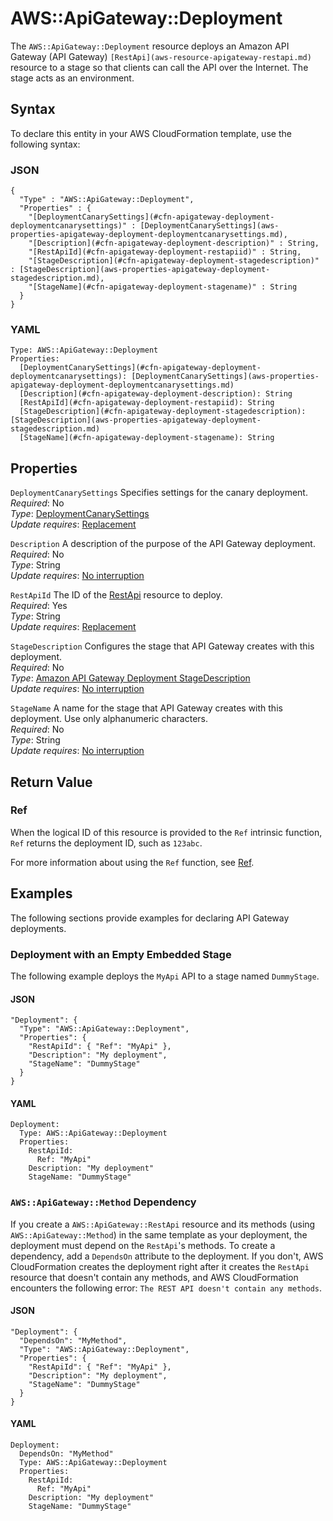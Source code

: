 # AWS::ApiGateway::Deployment<a name="aws-resource-apigateway-deployment"></a>

The `AWS::ApiGateway::Deployment` resource deploys an Amazon API Gateway \(API Gateway\) `[RestApi](aws-resource-apigateway-restapi.md)` resource to a stage so that clients can call the API over the Internet\. The stage acts as an environment\.

## Syntax<a name="aws-resource-apigateway-deployment-syntax"></a>

To declare this entity in your AWS CloudFormation template, use the following syntax:

### JSON<a name="aws-resource-apigateway-deployment-syntax.json"></a>

```
{
  "Type" : "AWS::ApiGateway::Deployment",
  "Properties" : {
    "[DeploymentCanarySettings](#cfn-apigateway-deployment-deploymentcanarysettings)" : [DeploymentCanarySettings](aws-properties-apigateway-deployment-deploymentcanarysettings.md),
    "[Description](#cfn-apigateway-deployment-description)" : String,
    "[RestApiId](#cfn-apigateway-deployment-restapiid)" : String,
    "[StageDescription](#cfn-apigateway-deployment-stagedescription)" : [StageDescription](aws-properties-apigateway-deployment-stagedescription.md),
    "[StageName](#cfn-apigateway-deployment-stagename)" : String
  }
}
```

### YAML<a name="aws-resource-apigateway-deployment-syntax.yaml"></a>

```
Type: AWS::ApiGateway::Deployment
Properties:
  [DeploymentCanarySettings](#cfn-apigateway-deployment-deploymentcanarysettings): [DeploymentCanarySettings](aws-properties-apigateway-deployment-deploymentcanarysettings.md)
  [Description](#cfn-apigateway-deployment-description): String
  [RestApiId](#cfn-apigateway-deployment-restapiid): String
  [StageDescription](#cfn-apigateway-deployment-stagedescription): [StageDescription](aws-properties-apigateway-deployment-stagedescription.md)
  [StageName](#cfn-apigateway-deployment-stagename): String
```

## Properties<a name="w13ab1c21c10c20c33b9"></a>

`DeploymentCanarySettings`  <a name="cfn-apigateway-deployment-deploymentcanarysettings"></a>
Specifies settings for the canary deployment\.  
*Required*: No  
*Type*: [DeploymentCanarySettings](aws-properties-apigateway-deployment-deploymentcanarysettings.md)  
*Update requires*: [Replacement](using-cfn-updating-stacks-update-behaviors.md#update-replacement)

`Description`  <a name="cfn-apigateway-deployment-description"></a>
A description of the purpose of the API Gateway deployment\.  
*Required*: No  
*Type*: String  
*Update requires*: [No interruption](using-cfn-updating-stacks-update-behaviors.md#update-no-interrupt)

`RestApiId`  <a name="cfn-apigateway-deployment-restapiid"></a>
The ID of the [RestApi](aws-resource-apigateway-restapi.md) resource to deploy\.  
*Required*: Yes  
*Type*: String  
*Update requires*: [Replacement](using-cfn-updating-stacks-update-behaviors.md#update-replacement)

`StageDescription`  <a name="cfn-apigateway-deployment-stagedescription"></a>
Configures the stage that API Gateway creates with this deployment\.  
*Required*: No  
*Type*: [Amazon API Gateway Deployment StageDescription](aws-properties-apigateway-deployment-stagedescription.md)  
*Update requires*: [No interruption](using-cfn-updating-stacks-update-behaviors.md#update-no-interrupt)

`StageName`  <a name="cfn-apigateway-deployment-stagename"></a>
A name for the stage that API Gateway creates with this deployment\. Use only alphanumeric characters\.  
*Required*: No  
*Type*: String  
*Update requires*: [No interruption](using-cfn-updating-stacks-update-behaviors.md#update-no-interrupt)

## Return Value<a name="w13ab1c21c10c20c33c11"></a>

### Ref<a name="w13ab1c21c10c20c33c11b2"></a>

When the logical ID of this resource is provided to the `Ref` intrinsic function, `Ref` returns the deployment ID, such as `123abc`\.

For more information about using the `Ref` function, see [Ref](intrinsic-function-reference-ref.md)\.

## Examples<a name="aws-resource-apigateway-deployment-examples"></a>

The following sections provide examples for declaring API Gateway deployments\.

### Deployment with an Empty Embedded Stage<a name="w13ab1c21c10c20c33c13b4"></a>

The following example deploys the `MyApi` API to a stage named `DummyStage`\.

#### JSON<a name="aws-resource-apigateway-deployment-example1.json"></a>

```
"Deployment": {
  "Type": "AWS::ApiGateway::Deployment",
  "Properties": {
    "RestApiId": { "Ref": "MyApi" },
    "Description": "My deployment",
    "StageName": "DummyStage"
  }
}
```

#### YAML<a name="aws-resource-apigateway-deployment-example1.yaml"></a>

```
Deployment: 
  Type: AWS::ApiGateway::Deployment
  Properties: 
    RestApiId: 
      Ref: "MyApi"
    Description: "My deployment"
    StageName: "DummyStage"
```

### `AWS::ApiGateway::Method` Dependency<a name="w13ab1c21c10c20c33c13b6"></a>

If you create a `AWS::ApiGateway::RestApi` resource and its methods \(using `AWS::ApiGateway::Method`\) in the same template as your deployment, the deployment must depend on the `RestApi`'s methods\. To create a dependency, add a `DependsOn` attribute to the deployment\. If you don't, AWS CloudFormation creates the deployment right after it creates the `RestApi` resource that doesn't contain any methods, and AWS CloudFormation encounters the following error: `The REST API doesn't contain any methods`\.

#### JSON<a name="aws-resource-apigateway-deployment-example2.json"></a>

```
"Deployment": {
  "DependsOn": "MyMethod",
  "Type": "AWS::ApiGateway::Deployment",
  "Properties": {
    "RestApiId": { "Ref": "MyApi" },
    "Description": "My deployment",
    "StageName": "DummyStage"
  }
}
```

#### YAML<a name="aws-resource-apigateway-deployment-example2.yaml"></a>

```
Deployment: 
  DependsOn: "MyMethod"
  Type: AWS::ApiGateway::Deployment
  Properties: 
    RestApiId: 
      Ref: "MyApi"
    Description: "My deployment"
    StageName: "DummyStage"
```